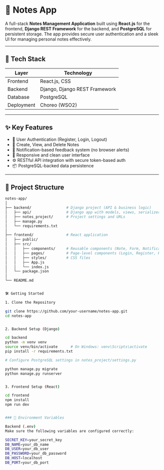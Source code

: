# 📝 Notes App

A full-stack **Notes Management Application** built using **React.js** for the frontend, **Django REST Framework** for the backend, and **PostgreSQL** for persistent storage. The app provides secure user authentication and a sleek UI for managing personal notes effectively.

---


## 🔧 Tech Stack

| Layer      | Technology         |
|------------|--------------------|
| Frontend   | React.js, CSS      |
| Backend    | Django, Django REST Framework |
| Database   | PostgreSQL         |
| Deployment | Choreo (WSO2)      |

---

## ✨ Key Features

- 🔐 User Authentication (Register, Login, Logout)
- 📝 Create, View, and Delete Notes
- 🔔 Notification-based feedback system (no browser alerts)
- 📱 Responsive and clean user interface
- ⚙️ RESTful API integration with secure token-based auth
- 📦 PostgreSQL-backed data persistence

---

## 📁 Project Structure

```bash
notes-app/
│
├── backend/                # Django project (API & business logic)
│   ├── api/                # Django app with models, views, serializers
│   ├── notes_project/      # Project settings and URLs
│   ├── manage.py
│   └── requirements.txt
│
├── frontend/               # React application
│   ├── public/
│   ├── src/
│   │   ├── components/     # Reusable components (Note, Form, Notification)
│   │   ├── pages/          # Page-level components (Login, Register, Home)
│   │   ├── styles/         # CSS files
│   │   ├── App.js
│   │   └── index.js
│   └── package.json
│
└── README.md


🛠️ Getting Started

1. Clone the Repository

git clone https://github.com/your-username/notes-app.git
cd notes-app


2. Backend Setup (Django)

cd backend
python -m venv venv
source venv/bin/activate      # On Windows: venv\Scripts\activate
pip install -r requirements.txt

# Configure PostgreSQL settings in notes_project/settings.py

python manage.py migrate
python manage.py runserver


3. Frontend Setup (React)

cd frontend
npm install
npm run dev


### 🔐 Environment Variables

Backend (.env)
Make sure the following variables are configured correctly:

SECRET_KEY=your_secret_key
DB_NAME=your_db_name
DB_USER=your_db_user
DB_PASSWORD=your_db_password
DB_HOST=localhost
DB_PORT=your_db_port



